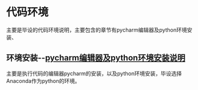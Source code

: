 # 代码环境

主要是毕设的代码环境说明，主要包含的章节有pycharm编辑器及python环境安装、

## 环境安装--[pycharm编辑器及python环境安装说明](/graduationDesign/codeEnvironment/pycharm及python.html "安装步骤")
主要是执行代码的编辑器pycharm的安装，以及python环境安装，毕设选择Anaconda作为python的环境。

<Test></Test>